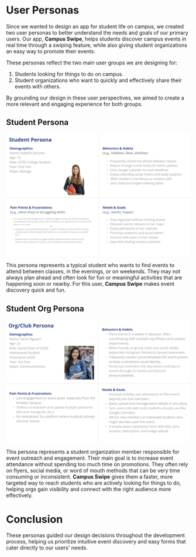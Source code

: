 # User Personas

Since we wanted to design an app for student life on campus, we created two user personas to better understand the needs and goals of our primary users. Our app, **Campus Swipe**, helps students discover campus events in real time through a swiping feature, while also giving student organizations an easy way to promote their events.

These personas reflect the two main user groups we are designing for:
1. Students looking for things to do on campus.
2. Student organizations who want to quickly and effectively share their events with others.

By grounding our design in these user perspectives, we aimed to create a more relevant and engaging experience for both groups.

## Student Persona 

![Screenshot of our student persona](/specs/assets/studentPersona.png)

This persona represents a typical student who wants to find events to attend between classes, in the evenings, or on weekends. They may not always plan ahead and often look for fun or meaningful activities that are happening soon or nearby. For this user, **Campus Swipe** makes event discovery quick and fun.

## Student Org Persona 

![Screenshot of our student org persona](/specs/assets/orgPersona.png)

This persona represents a student organization member responsible for event outreach and engagement. Their main goal is to increase event attendance without spending too much time on promotions. They often rely on flyers, social media, or word of mouth methods that can be very time consuming or inconsistent. **Campus Swipe** gives them a faster, more targeted way to reach students who are actively looking for things to do, helping orgs gain visibility and connect with the right audience more effectively.

# Conclusion 
These personas guided our design decisions throughout the development process, helping us prioritize intuitive event discovery and easy forms that cater directly to our users' needs.
